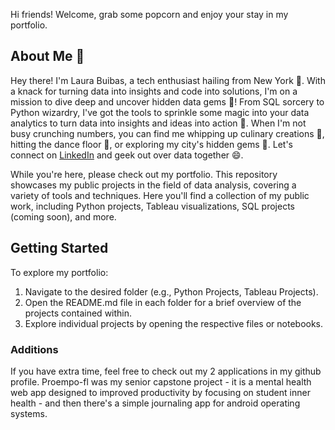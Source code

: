 Hi friends! Welcome, grab some popcorn and enjoy your stay in my portfolio. 

## About Me 🚀

Hey there! I'm Laura Buibas, a tech enthusiast hailing from New York 🗽. With a knack for turning data into insights and code into solutions, I'm on a mission to dive deep and uncover hidden data gems 💎! From SQL sorcery to Python wizardry, I've got the tools to sprinkle some magic into your data analytics to turn data into insights and ideas into action 🚀. When I'm not busy crunching numbers, you can find me whipping up culinary creations 🍳, hitting the dance floor 💃, or exploring my city's hidden gems 🌆. Let's connect on [LinkedIn](https://www.linkedin.com/in/laura-buibas) and geek out over data together 😄.

While you're here, please check out my portfolio. This repository showcases my public projects in the field of data analysis, covering a variety of tools and techniques. Here you'll find a collection of my public work, including Python projects, Tableau visualizations, SQL projects (coming soon), and more.

## Getting Started
To explore my portfolio:

1. Navigate to the desired folder (e.g., Python Projects, Tableau Projects).
2. Open the README.md file in each folder for a brief overview of the projects contained within.
3. Explore individual projects by opening the respective files or notebooks.

### Additions
If you have extra time, feel free to check out my 2 applications in my github profile. Proempo-fl was my senior capstone project - it is a mental health web app designed to improved productivity by focusing on student inner health - and then there's a simple journaling app for android operating systems. 
